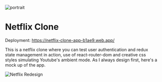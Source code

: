 ![portrait](https://github.com/mtohernandez/netflix-clone/assets/67434849/a56248a7-4a55-4e02-ac1f-46b27255d254)

# Netflix Clone

Deployment: https://netflix-clone-app-b1ae9.web.app/

This is a netflix clone where you can test user authentication and redux state management in action, use of react-router-dom and creative css styles simulating Youtube's ambient mode. As I always design first, here's a mock up of the app.

![Netflix Redesign](https://github.com/mtohernandez/netflix-clone/assets/67434849/0b92d1cd-1445-401b-afd6-49c1c73a7df6)
